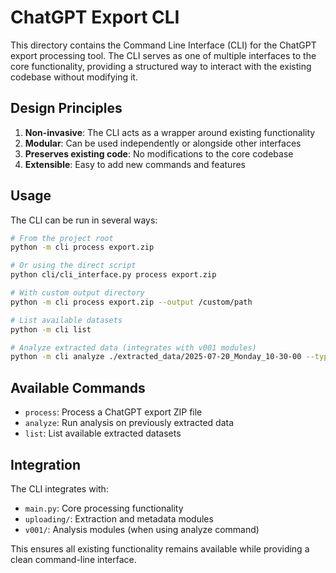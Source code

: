 # ChatGPT Export CLI

This directory contains the Command Line Interface (CLI) for the ChatGPT export processing tool. The CLI serves as one of multiple interfaces to the core functionality, providing a structured way to interact with the existing codebase without modifying it.

## Design Principles

1. **Non-invasive**: The CLI acts as a wrapper around existing functionality
2. **Modular**: Can be used independently or alongside other interfaces
3. **Preserves existing code**: No modifications to the core codebase
4. **Extensible**: Easy to add new commands and features

## Usage

The CLI can be run in several ways:

```bash
# From the project root
python -m cli process export.zip

# Or using the direct script
python cli/cli_interface.py process export.zip

# With custom output directory
python -m cli process export.zip --output /custom/path

# List available datasets
python -m cli list

# Analyze extracted data (integrates with v001 modules)
python -m cli analyze ./extracted_data/2025-07-20_Monday_10-30-00 --type cognitive
```

## Available Commands

- `process`: Process a ChatGPT export ZIP file
- `analyze`: Run analysis on previously extracted data
- `list`: List available extracted datasets

## Integration

The CLI integrates with:
- `main.py`: Core processing functionality
- `uploading/`: Extraction and metadata modules
- `v001/`: Analysis modules (when using analyze command)

This ensures all existing functionality remains available while providing a clean command-line interface.